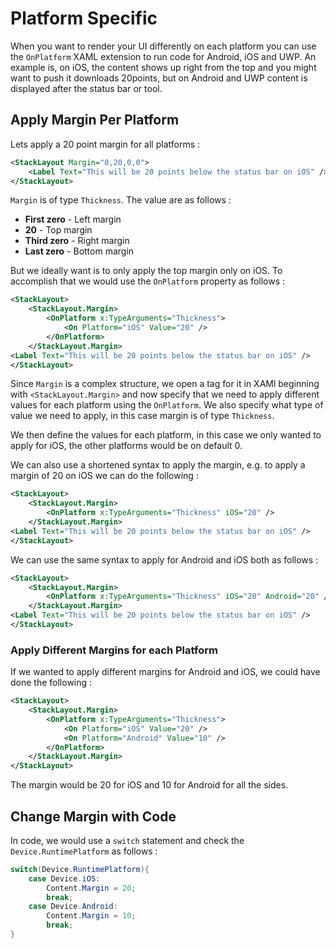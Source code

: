 # Platform Specific

When you want to render your UI differently on each platform you can use the `OnPlatform` XAML extension to run code for Android, iOS and UWP. An example is, on iOS, the content shows up right from the top and you might want to push it downloads 20points, but on Android and UWP content is displayed after the status bar or tool.

## Apply Margin Per Platform

Lets apply a 20 point margin for all platforms :

```xml
<StackLayout Margin="0,20,0,0">
    <Label Text="This will be 20 points below the status bar on iOS" />
</StackLayout>
```

`Margin` is of type `Thickness`. The value are as follows :

* **First zero** -  Left margin
* **20** - Top margin
* **Third zero** - Right margin
* **Last zero** - Bottom margin

But we ideally want is to only apply the top margin only on iOS. To accomplish that we would use the `OnPlatform` property as follows :

```xml
<StackLayout>
    <StackLayout.Margin>
        <OnPlatform x:TypeArguments="Thickness">
            <On Platform="iOS" Value="20" />
        </OnPlatform>
    </StackLayout.Margin>
<Label Text="This will be 20 points below the status bar on iOS" />
</StackLayout>
```

Since `Margin` is a complex structure, we open a tag for it in XAMl beginning with `<StackLayout.Margin>` and now specify that we need to apply different values for each platform using the `OnPlatform`. We also specify what type of value we need to apply, in this case margin is of type `Thickness`.

We then define the values for each platform, in this case we only wanted to apply for iOS, the other platforms would be on default 0.

We can also use a shortened syntax to apply the margin, e.g. to apply a margin of 20 on iOS we can do the following :

```xml
<StackLayout>
    <StackLayout.Margin>
        <OnPlatform x:TypeArguments="Thickness" iOS="20" />
    </StackLayout.Margin>
<Label Text="This will be 20 points below the status bar on iOS" />
</StackLayout>
```

We can use the same syntax to apply for Android and iOS both as follows :

```xml
<StackLayout>
    <StackLayout.Margin>
        <OnPlatform x:TypeArguments="Thickness" iOS="20" Android="20" />
    </StackLayout.Margin>
<Label Text="This will be 20 points below the status bar on iOS" />
</StackLayout>
```

### Apply Different Margins for each Platform

If we wanted to apply different margins for Android and iOS, we could have done the following :

```xml
<StackLayout>
    <StackLayout.Margin>
        <OnPlatform x:TypeArguments="Thickness">
            <On Platform="iOS" Value="20" />
            <On Platform="Android" Value="10" />
        </OnPlatform>
    </StackLayout.Margin>
</StackLayout>
```

The margin would be 20 for iOS and 10 for Android for all the sides.


## Change Margin with Code

In code, we would use a `switch` statement and check the `Device.RuntimePlatform` as follows :

```csharp
switch(Device.RuntimePlatform){
    case Device.iOS:
        Content.Margin = 20;
        break;
    case Device.Android:
        Content.Margin = 10;
        break;
}
```